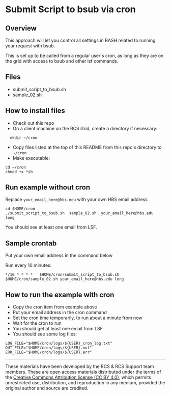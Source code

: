 # Submit Script to bsub via cron

## Overview

This approach will let you control all settings in BASH related to running your request with bsub.

This is set up to be called from a regular user's cron, as long as they are on the grid with access to bsub and other lsf commands.


## Files

* submit_script_to_bsub.sh
* sample_02.sh

## How to install files

* Check out this repo
* On a client machine on the RCS Grid, create a directory if necessary:

```
  mkdir ~/cron
```

* Copy files listed at the top of this README from this repo's directory to `~/cron`
* Make executable:  

```
cd ~/cron
chmod +x *sh
```

## Run example without cron

Replace `your_email_here@hbs.edu` with your own HBS email address

```
cd $HOME/cron
./submit_script_to_bsub.sh  sample_02.sh  your_email_here@hbs.edu  long
```

You should see at least one email from LSF.


## Sample crontab

Put your own email address in the command below

Run every 10 minutes:

```
*/10 * * * *   $HOME/cron/submit_script_to_bsub.sh $HOME/cron/sample_02.sh your_email_here@hbs.edu long
```

## How to run the example with cron

* Copy the cron item from example above
* Put your email address in the cron command
* Set the cron time temporarily, to run about a minute from now
* Wait for the cron to run
* You should get at least one email from LSF
* You should see some log files:

```
LOG_FILE="$HOME/cron/logs/${USER}_cron_log.txt"
OUT_FILE="$HOME/cron/logs/${USER}.out"
ERR_FILE="$HOME/cron/logs/${USER}.err"
```


---

These materials have been developed by the RCS & RCS Support team members. These 
are open access materials distributed under the terms of the 
[Creative Commons Attribution license (CC BY 4.0)](https://creativecommons.org/licenses/by/4.0/),
which permits unrestricted use, distribution, and reproduction in any medium, provided 
the original author and source are credited.
